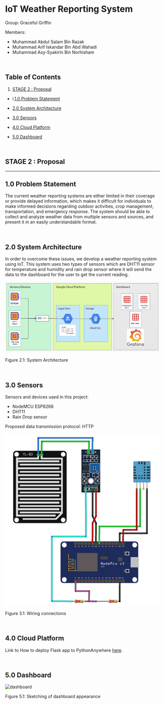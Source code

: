 # IoT Weather Reporting System

Group: Graceful Griffin

Members:
- Muhammad Abdul Salam Bin Razak
- Muhammad Arif Iskandar Bin Abd Wahadi
- Muhammad Asy-Syakirin Bin Norhisham

<br>

## Table of Contents

1. [STAGE 2 : Proposal](#stage-2)

+ i.[1.0 Problem Statement](#10-problem-statement)

+ [2.0 System Architecture](#20-system-architecture)

+ [3.0 Sensors](#30-sensors)

+ [4.0 Cloud Platform](#40-cloud-platform)

+ [5.0 Dashboard](#50-dashboard)

<br>

## STAGE 2 : Proposal
***
## 1.0 Problem Statement

The current weather reporting systems are either limited in their coverage or provide delayed information, which makes it difficult for individuals to make informed decisions regarding outdoor activities, crop management, transportation, and emergency response. The system should be able to collect and analyze weather data from multiple sensors and sources, and present it in an easily understandable format. 

<br>

## 2.0 System Architecture

In order to overcome these issues, we develop a weather reporting system using IoT. This system uses two types of sensors which are DHT11 sensor for temperature and humidity and rain drop sensor where it will send the data to the dashboard for the user to get the current reading.

![](SYSTEM.jpeg)

Figure 2.1: System Architecture

<br>

## 3.0 Sensors

Sensors and devices used in this project:
- NodeMCU ESP8266
- DHT11 
- Rain Drop sensor

Proposed data transmission protocol: HTTP

![](sensors.png)

Figure 3.1: Wiring connections

<br>

## 4.0 Cloud Platform

Link to How to deploy Flask app to PythonAnywhere [here](https://youtu.be/yZY-izd_qI4).

<br>

## 5.0 Dashboard

![dashboard](https://github.com/Asy-Syakirin/stage2/assets/129646759/ff1203ab-e28f-46bd-b701-fbdd6a86baac)

Figure 5.1: Sketching of dashboard appearance

